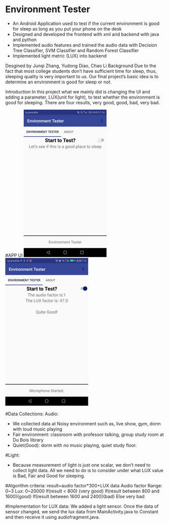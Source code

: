 # Environment Tester
-	An Android Application used to test if the current environment is good for sleep as long as you put your phone on the desk
-	Designed and developed the frontend with xml and backend with java and python
-	Implemented audio features and trained the audio data with Decision Tree Classifier, SVM Classifier and Random Forest     Classifier
-	Implemented light metric (LUX) into backend

Desgined by Junqi Zhang, Yudong Diao, Chao Li
Background
	Due to the fact that most college students don’t have sufficient time for sleep, thus, sleeping quality is very important to us. Our final project’s basic idea is to determine an environment is good for sleep or not.

Introduction
In this project what we mainly did is changing the UI and adding a parameter, LUX(unit for light), to test whether the environment is good for sleeping. There are four results, very good, good, bad, very bad.

#APP UI
![alt text](https://github.com/yudongdiao/Final/blob/master/Picture1.png?raw=true)
![alt text](https://github.com/yudongdiao/Final/blob/master/Picture2.png?raw=true)


#Data Collections:
	Audio:
-	We collected data at Noisy environment such as, live show, gym, dorm with loud music playing
-	Fair environment: classroom with professor talking, group study room at Du Bois library
-	Quiet(Good): dorm with no music playing, quiet study floor.

#Light:
-	Because measurement of light is just one scalar, we don’t need to collect light data. All we need to do is to consider under what LUX value is Bad, Fair and Good for sleeping. 

#Algorithm criteria:
result=audio factor*300+LUX data
Audio factor
Range: 0~3
Lux: 0~20000
If(result < 800) {very good}
If(result between 800 and 1600){good}
If(result between 1600 and 2400){bad}
Else very bad

#Implementation for LUX data:
We added a light sensor. Once the data of sensor changed, we send  the lux data from MainActivity.java to Constant and then receive it using audiofragment.java.

